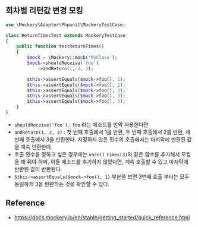 ## 회차별 리턴값 변경 모킹
```php
use \Mockery\Adapter\Phpunit\MockeryTestCase;

class ReturnTimesTest extends MockeryTestCase
{
    public function testReturnTimes()
    {
        $mock = \Mockery::mock('MyClass');
        $mock->shouldReceive('foo')
            ->andReturn(1, 2, 3);

        $this->assertEquals($mock->foo(), 1);
        $this->assertEquals($mock->foo(), 2);
        $this->assertEquals($mock->foo(), 3);
        $this->assertEquals($mock->foo(), 3);
        $this->assertEquals($mock->foo(), 3);
    }
}
```
- `shouldReceive('foo')` : `foo` 라는 메소드를 만약 사용한다면 
- `andReturn(1, 2, 3)` : 첫 번째 호출에서 1을 반환, 두 번째 호출에서 2를 반환, 세 번째 호출에서 3을 반환한다. 지정하지 않은 횟수의 호출에서는 마지막에 반환된 값을 계속 반환한다.
- 호출 횟수를 정하고 싶은 경우에는 `once()` `times(3)`와 같은 함수를 추가해서 모킹을 해 줘야 하며, 이들 메소드를 추가하지 않았다면, 계속 호출할 수 있고 마지막에 반환된 값이 반환된다.
- `$this->assertEquals($mock->foo(), 1)` 부분을 보면 3번째 호출 부터는 모두 동일하게 3을 반환하는 것을 확인할 수 있다.

## Reference
- https://docs.mockery.io/en/stable/getting_started/quick_reference.html
